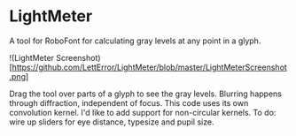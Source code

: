 # LightMeter
A tool for RoboFont for calculating gray levels at any point in a glyph.

!(LightMeter Screenshot)[https://github.com/LettError/LightMeter/blob/master/LightMeterScreenshot.png]

Drag the tool over parts of a glyph to see the gray levels. Blurring happens through diffraction, independent of focus. This code uses its own convolution kernel. I'd like to add support for non-circular kernels. 
To do: wire up sliders for eye distance, typesize and pupil size.
